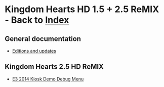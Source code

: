 # Kingdom Hearts HD 1.5 + 2.5 ReMIX - Back to [Index](../../index.md)

## General documentation

* [Editions and updates](updates.md)

## Kingdom Hearts 2.5 HD ReMIX

* [E3 2014 Kiosk Demo Debug Menu](demo_debug.md)
